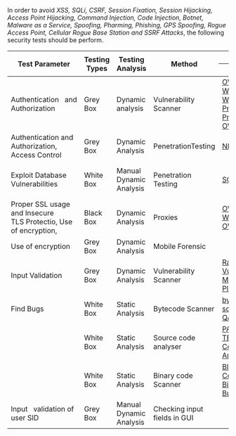 In order to avoid *XSS, SQLi, CSRF, Session Fixation, Session Hijacking, Access Point Hijacking, Command Injection, Code Injection, Botnet, Malware as a Service, Spoofing, Pharming, Phishing, GPS Spoofing, Rogue Access Point, Cellular Rogue Base Station and SSRF Attacks*, the following security tests should be perform.

<table class="tg">
<thead>
  <tr>
    <th class="tg-amwm" rowspan="2">Test Parameter</th>
    <th class="tg-amwm" rowspan="2">Testing Types</th>
    <th class="tg-amwm" rowspan="2">Testing Analysis</th>
    <th class="tg-amwm" rowspan="2">Method</th>
    <th class="tg-amwm" colspan="3">Tools</th>
  </tr>
  <tr>
    <th class="tg-amwm">Both</th>
    <th class="tg-amwm">Android</th>
    <th class="tg-amwm">iOS</th>
  </tr>
</thead>
<tbody>
  <tr>
    <td class="tg-0lax">Authentication&nbsp;&nbsp;&nbsp;and Authorization</td>
    <td class="tg-0lax">Grey Box</td>
    <td class="tg-0lax">Dynamic analysis</td>
    <td class="tg-0lax">Vulnerability Scanner</td>
    <td class="tg-0lax"><a href="https://github.com/OWASP/OWASP-WebScarab">OWASP WebScarab</a>, <a href="https://github.com/sullo/nikto">Nikto</a>, <a href="https://github.com/sensepost/wikto">Wikto</a>, <a href="https://www.kali.org/tools/paros/">Paros Proxy</a>, <a href="https://www.spikeproxy.com/">Spike Proxy</a>, <br><a href="https://www.zaproxy.org/">OWASP ZAP</a></td>
    <td class="tg-0lax"></td>
    <td class="tg-0lax"></td>
  </tr>
  <tr>
    <td class="tg-0lax">Authentication   and <br>Authorization, Access Control</td>
    <td class="tg-0lax">Grey Box</td>
    <td class="tg-0lax">Dynamic Analysis</td>
    <td class="tg-0lax">PenetrationTesting</td>
    <td class="tg-0lax"><a href="https://nmap.org/">NMAP</a>, <a href="https://www.kali.org/">Kali Linux</a></td>
    <td class="tg-0lax"></td>
    <td class="tg-0lax"></td>
  </tr>
  <tr>
    <td class="tg-0lax">Exploit Database Vulnerabilities</td>
    <td class="tg-0lax">White Box</td>
    <td class="tg-0lax">Manual Dynamic <br>Analysis</td>
    <td class="tg-0lax">Penetration Testing</td>
    <td class="tg-0lax"><a href="https://sqlitebrowser.org/">SQLite browser</a></td>
    <td class="tg-0lax"></td>
    <td class="tg-0lax"><a href="https://developer.apple.com/xcode/">Xcode</a>, <a href="https://mac.install.guide/commandlinetools/index.html">Xcode <br>Command Line Tools</a></td>
  </tr>
  <tr>
    <td class="tg-0lax">Proper   SSL usage and Insecure <br>TLS Protectio, Use of encryption,</td>
    <td class="tg-0lax">Black Box</td>
    <td class="tg-0lax">Dynamic Analysis</td>
    <td class="tg-0lax">Proxies</td>
    <td class="tg-0lax"><a href="https://github.com/OWASP/OWASP-WebScarab">OWASP WebScarab</a>, <br><a href="https://www.zaproxy.org/">OWASP ZAP</a></td>
    <td class="tg-0lax"></td>
    <td class="tg-0lax"></td>
  </tr>
  <tr>
    <td class="tg-0lax">Use of encryption</td>
    <td class="tg-0lax">Grey Box</td>
    <td class="tg-0lax">Dynamic Analysis</td>
    <td class="tg-0lax">Mobile Forensic</td>
    <td class="tg-0lax"></td>
    <td class="tg-0lax"><a href="https://github.com/m0bilesecurity/RMS-Runtime-Mobile-Security#8-api-monitor---android-only">API monitor</a></td>
    <td class="tg-0lax"></td>
  </tr>
  <tr>
    <td class="tg-0lax">Input Validation</td>
    <td class="tg-0lax">Grey Box</td>
    <td class="tg-0lax">Dynamic Analysis</td>
    <td class="tg-0lax">Vulnerability Scanner</td>
    <td class="tg-0lax"><a href="https://www.rapid7.com/products/nexpose/">Rapid7 Nexpose</a>,  <br><a href="https://www.manageengine.com/br/vulnerability-management/">Vulnerability Manager <br>Plus</a></td>
    <td class="tg-0lax"></td>
    <td class="tg-0lax"></td>
  </tr>
  <tr>
    <td class="tg-0lax">Find Bugs</td>
    <td class="tg-0lax">White Box</td>
    <td class="tg-0lax">Static Analysis</td>
    <td class="tg-0lax">Bytecode Scanner</td>
    <td class="tg-0lax"><a href="https://github.com/AnthonyCalandra/bytecode-scanner">bytecode-scanner</a>, <br><a href="https://github.com/linkedin/qark/">QARK</a></td>
    <td class="tg-0lax"></td>
    <td class="tg-0lax"></td>
  </tr>
  <tr>
    <td class="tg-0lax"></td>
    <td class="tg-0lax">White Box</td>
    <td class="tg-0lax">Static Analysis</td>
    <td class="tg-0lax">Source code analyser</td>
    <td class="tg-0lax"><a href="https://www.parasoft.com/products/parasoft-c-ctest/">PARASOFT C/C++ TEST</a>, <a href="https://security.web.cern.ch/recommendations/en/codetools/rats.shtml/">RATS</a>, <a href="https://clang-analyzer.llvm.org/scan-build.html">Clang Code Analyze</a><a href="https://github.com/AndroBugs/AndroBugs_Framework">AndroBugs</a></td> 
    <td class="tg-0lax"><a href="https://docs.angr.io/introductory-errata/install">Angr</a></td>
    <td class="tg-0lax"></td>
  </tr>
  <tr>
    <td class="tg-0lax"></td>
    <td class="tg-0lax">White Box</td>
    <td class="tg-0lax">Static Analysis</td>
    <td class="tg-0lax">Binary code Scanner</td>
    <td class="tg-0lax"><a href="https://blackberry.qnx.com/en/software-solutions/blackberry-jarvis">BlackBerry Jarvis</a>, <br><a href="https://www.grammatech.com/codesonar-sast-binary">CodeSonar for Binaries</a>, <a href="https://sourceforge.net/projects/bugscam/">BugScam</a>, <a href="https://www.veracode.com/products/binary-static-analysis-sast">SAST</a></td>
    <td class="tg-0lax"></td>
    <td class="tg-0lax"></td>
  </tr>
  <tr>
    <td class="tg-0lax">Input&nbsp;&nbsp;&nbsp;validation of user SID</td>
    <td class="tg-0lax">Grey Box</td>
    <td class="tg-0lax">Manual Dynamic Analysis</td>
    <td class="tg-0lax">Checking input fields in GUI</td>
    <td class="tg-0lax"></td>
    <td class="tg-0lax"></td>
    <td class="tg-0lax"></td>
  </tr>
</tbody>
</table>
